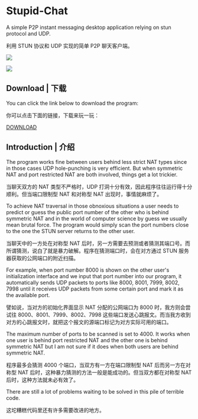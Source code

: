 # Stupid-Chat

A simple P2P instant messaging desktop application relying on stun protocol and UDP.

利用 STUN 协议和 UDP 实现的简单 P2P 聊天客户端。

![](https://github.com/dec32/Image-Storage/blob/master/Initialization.png)

![](https://github.com/dec32/Image-Storage/blob/master/Chatting.png)

## Download | 下载

You can click the link below to download the program:

你可以点击下面的链接，下载来玩一玩：

[DOWNLOAD](https://github.com/dec32/Stupid-Chat/releases/download/v0.1/Stupid.Chat.7z)

## Introduction | 介绍

The program works fine between users behind less strict NAT types since in those cases UDP hole-punching is very efficient. But when symmetric NAT and port restricted NAT are both involved, things get a lot trickier. 

当聊天双方的 NAT 类型不严格时，UDP 打洞十分有效，因此程序往往运行得十分顺利。但当端口限制型 NAT 和对称型 NAT 出现时，事情就麻烦了。

To achieve NAT traversal in those obnoxious situations a user needs to predict or guess the public port number of the other who is behind symmetric NAT and in the world of computer science by guess we usually mean brutal force. The program would simply scan the port numbers close to the one the STUN server returns to the other user. 

当聊天中的一方处在对称型 NAT 后时，另一方需要去预测或者猜测其端口号。而所谓猜测，说白了就是暴力破解。程序在猜测端口时，会在对方通过 STUN 服务器获取的公网端口的附近扫描。

For example, when port number 8000 is shown on the other user's initialization interface and we input that port number into our program, it automatically sends UDP packets to ports like 8000, 8001, 7999, 8002, 7998 until it receives UDP packets from some certain port and mark it as the available port.

譬如说，当对方的初始化界面显示 NAT 分配的公网端口为 8000 时，我方则会尝试往 8000、8001、7999、8002、7998 这些端口发送心跳报文。而当我方收到对方的心跳报文时，就把这个报文的源端口标记为对方实际可用的端口。

The maximum number of ports to be scanned is set to 4000. It works when one user is behind port restricted NAT and the other one is behind symmetric NAT but I am not sure if it does when both users are behind symmetric NAT.

程序最多会猜测 4000 个端口，当双方有一方在端口限制型 NAT 后而另一方在对称型 NAT 后时，这种暴力猜测的方法一般是能成功的。但当双方都在对称型 NAT 后时，这种方法就未必有效了。

There are still a lot of problems waiting to be solved in this pile of terrible code.

这坨糟糕代码里还有许多需要改进的地方。

